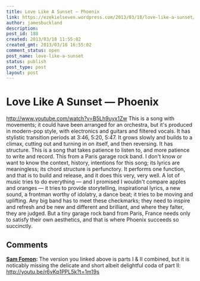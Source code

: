 ```yaml
---
title: Love Like A Sunset — Phoenix
link: https://ezekielseven.wordpress.com/2013/03/18/love-like-a-sunset/
author: jamesbuckland
description: 
post_id: 188
created: 2013/03/18 11:55:02
created_gmt: 2013/03/18 16:55:02
comment_status: open
post_name: love-like-a-sunset
status: publish
post_type: post
layout: post
---
```


# Love Like A Sunset — Phoenix

http://www.youtube.com/watch?v=B5Lh9uyx1Zw This is a song with movements; it could have been arranged for an orchestra, but it's produced in modern-pop style, with electronics and guitars and filtered vocals. It has stylistic transition periods at 3:46, 5:20, 5:47. It grows slowly and builds to a climax, cutting out and turning in on itself, and then reversing. It has structure. This is a song that takes patience to listen to, and more patience to write and record. This from a Paris garage rock band. I don't know or want to know the context, history, intentions for this song; its lyrics are meaningless; its chord structure is perfunctory. It performs one function, and that is to build and release, and it does this very, very well. A lot of music tries to do everything — and I promised I wouldn't compare apples and oranges — it tries to provide storytelling, inspirational lyrics, a new sound, a frontman worthy of idolatry, a dance beat; it tries to be moving and uplifting. Any big band has to meet these checkmarks; they need to inspire and refresh and be new and different and brilliant, and where they falter, they are judged. But a tiny garage rock band from Paris, France needs only to satisfy their own aesthetics, and that is where Phoenix succeeds so succinctly.

## Comments

**[Sam Fomon](#5 "2013-03-25 14:02:26"):** The version you linked above is parts I & II combined, but it is noticably missing the delicate and short albeit delightful coda of part II: http://youtu.be/r6vKp1PPL5k?t=1m19s

